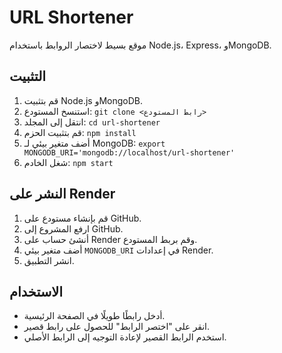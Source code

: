 # URL Shortener
موقع بسيط لاختصار الروابط باستخدام Node.js، Express، وMongoDB.

## التثبيت
1. قم بتثبيت Node.js وMongoDB.
2. استنسخ المستودع: `git clone <رابط المستودع>`
3. انتقل إلى المجلد: `cd url-shortener`
4. قم بتثبيت الحزم: `npm install`
5. أضف متغير بيئي لـ MongoDB: `export MONGODB_URI='mongodb://localhost/url-shortener'`
6. شغل الخادم: `npm start`

## النشر على Render
1. قم بإنشاء مستودع على GitHub.
2. ارفع المشروع إلى GitHub.
3. أنشئ حساب على Render وقم بربط المستودع.
4. أضف متغير بيئي `MONGODB_URI` في إعدادات Render.
5. انشر التطبيق.

## الاستخدام
- أدخل رابطًا طويلًا في الصفحة الرئيسية.
- انقر على "اختصر الرابط" للحصول على رابط قصير.
- استخدم الرابط القصير لإعادة التوجيه إلى الرابط الأصلي.

